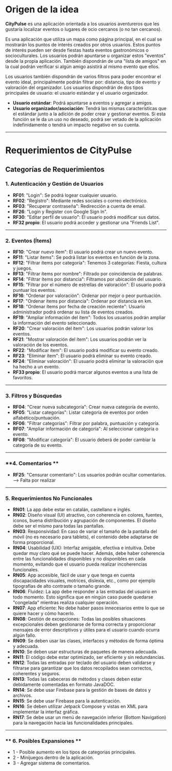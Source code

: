 # Origen de la idea

**CityPulse** es una aplicación orientada a los usuarios aventureros que les gustaría localizar eventos o lugares de ocio cercanos (o no tan cercanos).

Es una aplicación que utiliza un mapa como página principal, en el cual se mostrarán los puntos de interés creados por otros usuarios. Estos puntos de interés pueden ser desde fiestas hasta eventos gastronómicos o socioculturales. Los usuarios podrán apuntarse u organizar estos "eventos" desde la propia aplicación. También dispondrán de una "lista de amigos" en la cual podrán verificar si algún amigo asistirá al mismo evento que ellos.

Los usuarios también dispondrán de varios filtros para poder encontrar el evento ideal, principalmente podrán filtrar por: distancia, tipo de evento y valoración del organizador. Los usuarios dispondrán de dos tipos principales de usuario: el usuario estándar y el usuario organizador.

- **Usuario estándar**: Podrá apuntarse a eventos y agregar a amigos.
- **Usuario organizador/asociación**: Tendrá las mismas características que el estándar junto a la adición de poder crear y gestionar eventos. Si esta función se le da un uso no deseado, podrá ser vetado de la aplicación indefinidamente o tendrá un impacto negativo en su cuenta.

---

# Requerimientos de CityPulse

## **Categorías de Requerimientos**

### **1. Autenticación y Gestión de Usuarios**
- **RF01**: "Login": Se podrá logear cualquier usuario.
- **RF02**: "Registro": Mediante redes sociales o correo electrónico.
- **RF03**: "Recuperar contraseña": Redirección a cuenta de email.
- **RF26**: "Login y Register con Google Sign In".
- **RF30**: "Editar perfil de usuario": El usuario podrá modificar sus datos.
- **RF32 propio**: El usuario podrá acceder y gestionar una "Friends List".
---

### **2. Eventos (Ítems)**
- **RF10**: "Crear nuevo ítem": El usuario podrá crear un nuevo evento.
- **RF11**: "Listar ítems": Se podrá listar los eventos en función de la zona.
- **RF12**: "Filtrar ítems por categoría": Tenemos 3 categorías: Fiesta, cultura y juegos.
- **RF13**: "Filtrar ítems por nombre": Filtrado por coincidencia de palabras.
- **RF14**: "Filtrar ítems por distancia": Filtramos por ubicación del usuario.
- **RF15**: "Filtrar por el número de estrellas de valoración": El usuario podrá puntuar los eventos.
- **RF16**: "Ordenar por valoración": Ordenar por mejor o peor puntuación.
- **RF17**: "Ordenar ítems por distancia": Ordenar por distancia en km.
- **RF18**: "Ordenar ítems por fecha de creación reciente": Usuario administrador podrá ordenar su lista de eventos creados.
- **RF19**: "Ampliar información del ítem": Todos los usuarios podrán ampliar la información del evento seleccionado.
- **RF20**: "Crear valoración del ítem": Los usuarios podrán valorar los eventos.
- **RF21**: "Mostrar valoración del ítem": Los usuarios podrán ver la valoración de los eventos.
- **RF22**: "Modificar ítem": El usuario podrá modificar su evento creado.
- **RF23**: "Eliminar ítem": El usuario podrá eliminar su evento creado.
- **RF24**: "Eliminar valoración": El usuario podrá eliminar la valoración que ha hecho a un evento.
- **RF33 propio**: El usuario podrá marcar algunos eventos a una lista de favoritos.

---

### **3. Filtros y Búsquedas**
- **RF04**: "Crear nueva subcategoría": Crear nueva categoría de evento.
- **RF05**: "Listar categorías": Listar categoría de eventos por orden alfabético/puntuación.
- **RF06**: "Filtrar categorías": Filtrar por palabra, puntuación y categoría.
- **RF07**: "Ampliar información de categoría": Al seleccionar categoría o evento.
- **RF08**: "Modificar categoría": El usuario deberá de poder cambiar la categoría de su evento.

---

### **4. Comentarios **
- **RF25**: "Censurar comentario": Los usuarios podrán ocultar comentarios. --> Falta por realizar

---

### **5. Requerimientos No Funcionales**
- **RN01**: La app debe estar en catalán, castellano e inglés.
- **RN02**: Diseño visual (UI) atractivo, con coherencia en colores, fuentes, iconos, buena distribución y agrupación de componentes. El diseño debe ser el mismo para todas las pantallas.
- **RN03**: Responsividad: En caso de variar el tamaño de la pantalla del móvil (no es necesario para tablets), el contenido debe adaptarse de forma proporcional.
- **RN04**: Usabilidad (UX): Interfaz amigable, efectiva e intuitiva. Debe quedar muy claro qué se puede hacer. Además, debe haber coherencia entre las funcionalidades disponibles y no disponibles en cada momento, evitando que el usuario pueda realizar incoherencias funcionales.
- **RN05**: App accesible, fácil de usar y que tenga en cuenta discapacidades visuales, motrices, dislexia, etc., como por ejemplo tipografías de alto contraste o tamaño grande.
- **RN06**: Fluidez: La app debe responder a las entradas del usuario en todo momento. Esto significa que en ningún caso puede quedarse "congelada" mientras realiza cualquier operación.
- **RN07**: App eficiente: No debe haber pasos innecesarios entre lo que se quiere hacer y cómo hacerlo.
- **RN08**: Gestión de excepciones: Todas las posibles situaciones excepcionales deben gestionarse de forma correcta y proporcionar mensajes de error descriptivos y útiles para el usuario cuando ocurra algún fallo.
- **RN09**: Se deben usar las clases, interfaces y métodos de forma óptima y adecuada.
- **RN10**: Se deben usar estructuras de paquetes de manera adecuada.
- **RN11**: El código debe estar optimizado, ser eficiente y sin redundancias.
- **RN12**: Todas las entradas por teclado del usuario deben validarse y filtrarse para garantizar que los datos recopilados sean correctos, coherentes y seguros.
- **RN13**: Todas las cabeceras de métodos y clases deben estar debidamente comentadas en formato JavaDOC.
- **RN14**: Se debe usar Firebase para la gestión de bases de datos y archivos.
- **RN15**: Se debe usar Firebase para la autenticación.
- **RN16**: Se deben utilizar Jetpack Compose y vistas en XML para implementar la interfaz gráfica.
- **RN17**: Se debe usar un menú de navegación inferior (Bottom Navigation) para la navegación hacia las funcionalidades principales.

---

### ** 6. Posibles Expansiones **
- 1 - Posible aumento en los tipos de categorias principales.
- 2 - Minijuegos dentro de la aplicación.
- 3 - Agregar sistema de comentarios.
